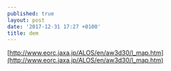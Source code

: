 ```yaml
---
published: true
layout: post
date: '2017-12-31 17:27 +0100'
title: dem
---
```

[http://www.eorc.jaxa.jp/ALOS/en/aw3d30/l_map.htm](http://www.eorc.jaxa.jp/ALOS/en/aw3d30/l_map.htm)
